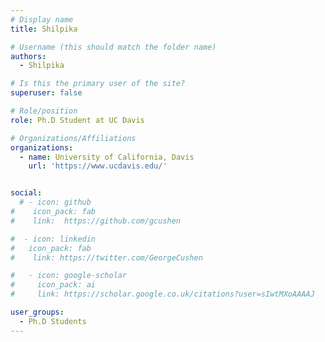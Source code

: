 ```yaml
---
# Display name
title: Shilpika

# Username (this should match the folder name)
authors:
  - Shilpika

# Is this the primary user of the site?
superuser: false

# Role/position
role: Ph.D Student at UC Davis

# Organizations/Affiliations
organizations:
  - name: University of California, Davis
    url: 'https://www.ucdavis.edu/'


social:
  # - icon: github
#    icon_pack: fab
#    link:  https://github.com/gcushen

#  - icon: linkedin
#   icon_pack: fab
#    link: https://twitter.com/GeorgeCushen

#   - icon: google-scholar
#     icon_pack: ai
#     link: https://scholar.google.co.uk/citations?user=sIwtMXoAAAAJ

user_groups:
  - Ph.D Students
---
```

